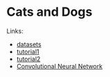 # Cats and Dogs

Links:
- [datasets](https://www.microsoft.com/en-us/download/details.aspx?id=54765)
- [tutorial1](https://pythonprogramming.net/loading-custom-data-deep-learning-python-tensorflow-keras/)
- [tutorial2](https://pythonprogramming.net/convolutional-neural-network-deep-learning-python-tensorflow-keras/)
- [Convolutional Neural Network](https://en.wikipedia.org/wiki/Convolutional_neural_network)
